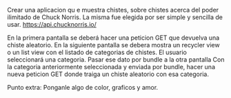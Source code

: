 Crear una aplicacion qu e muestra chistes, sobre chistes acerca del poder ilimitado de Chuck Norris. 
La misma fue elegida por ser simple y sencilla de usar.
https://api.chucknorris.io/

En la primera pantalla se deberá hacer una peticion GET que devuelva una chiste aleatorio.
En la siguiente pantalla se debera mostra un recycler view o un list view con el listado de categorias de chistes.
El usuario seleccionará una categoria. Pasar ese dato por bundle a la otra pantalla
Con la categoria anteriormente seleccionada y enviada por bundle, hacer una nueva peticion GET donde traiga un 
chiste aleatorio con esa categoria.

Punto extra:
Ponganle algo de color, graficos y amor.